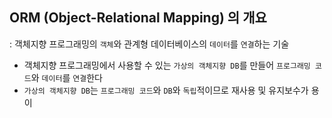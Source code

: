 ## ORM (Object-Relational Mapping) 의 개요 

: 객체지향 프로그래밍의 `객체`와 관계형 데이터베이스의 `데이터`를 `연결`하는 기술 

- 객체지향 프로그래밍에서 사용할 수 있는 `가상의 객체지향 DB`를 만들어 `프로그래밍 코드`와 `데이터`를 `연결`한다
- `가상의 객체지향 DB`는 `프로그래밍 코드`와 `DB`와 `독립`적이므로 재사용 및 유지보수가 용이























